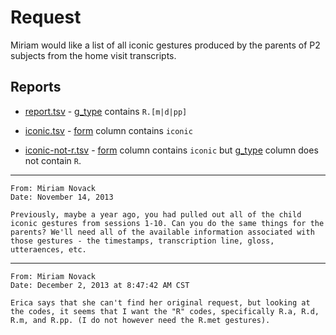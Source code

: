 # Request

Miriam would like a list of all iconic gestures produced by the parents of P2 subjects from the home visit transcripts.


## Reports

* [report.tsv](reports/report.tsv) - [g_type](http://joyrexus.spc.uchicago.edu/ldp/docs/specs/transcript/columns/g_type.html) contains `R.[m|d|pp]`

* [iconic.tsv](reports/iconic.tsv) - [form](http://joyrexus.spc.uchicago.edu/ldp/docs/specs/transcript/columns/form.html) column contains `iconic`

* [iconic-not-r.tsv](reports/iconic-not-r.tsv) - [form](http://joyrexus.spc.uchicago.edu/ldp/docs/specs/transcript/columns/form.html) column contains `iconic` but [g_type](http://joyrexus.spc.uchicago.edu/ldp/docs/specs/transcript/columns/g_type.html) column does not contain `R`.


---

    From: Miriam Novack
    Date: November 14, 2013

    Previously, maybe a year ago, you had pulled out all of the child iconic gestures from sessions 1-10. Can you do the same things for the parents? We'll need all of the available information associated with those gestures - the timestamps, transcription line, gloss, utteraences, etc. 

---

    From: Miriam Novack
    Date: December 2, 2013 at 8:47:42 AM CST

    Erica says that she can't find her original request, but looking at 
    the codes, it seems that I want the "R" codes, specifically R.a, R.d, 
    R.m, and R.pp. (I do not however need the R.met gestures).
